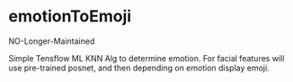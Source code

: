# emotionToEmoji

NO-Longer-Maintained

Simple Tensflow ML KNN Alg to determine emotion. For facial features will use pre-trained posnet, and then depending on emotion display emoji.
